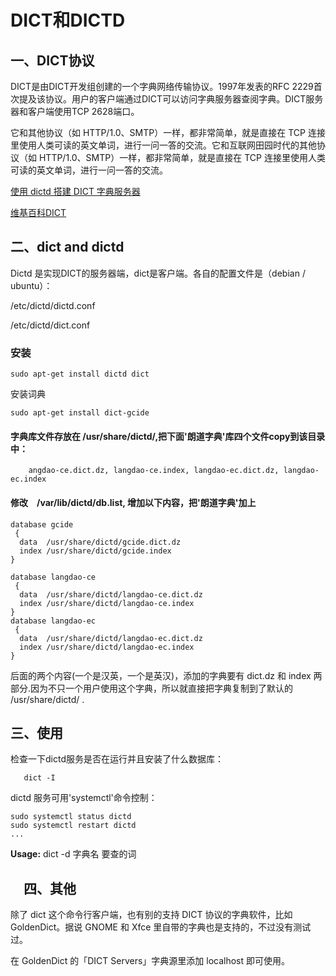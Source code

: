 
#  DICT和DICTD

## 一、DICT协议

DICT是由DICT开发组创建的一个字典网络传输协议。1997年发表的RFC 2229首次提及该协议。用户的客户端通过DICT可以访问字典服务器查阅字典。DICT服务器和客户端使用TCP 2628端口。 

它和其他协议（如 HTTP/1.0、SMTP）一样，都非常简单，就是直接在 TCP 连接里使用人类可读的英文单词，进行一问一答的交流。它和互联网田园时代的其他协议（如 HTTP/1.0、SMTP）一样，都非常简单，就是直接在 TCP 连接里使用人类可读的英文单词，进行一问一答的交流。

[使用 dictd 搭建 DICT 字典服务器](https://wzyboy.im/post/1237.html)

[维基百科DICT](https://zh.wikipedia.org/zh-cn/DICT)

## 二、dict and dictd

Dictd 是实现DICT的服务器端，dict是客户端。各自的配置文件是（debian / ubuntu）：

/etc/dictd/dictd.conf

/etc/dictd/dict.conf

### 安装

    sudo apt-get install dictd dict

安装词典

    sudo apt-get install dict-gcide
    
#### 字典库文件存放在 /usr/share/dictd/,把下面'朗道字典'库四个文件copy到该目录中：

        angdao-ce.dict.dz, langdao-ce.index, langdao-ec.dict.dz, langdao-ec.index
        
#### 修改　/var/lib/dictd/db.list, 增加以下内容，把'朗道字典'加上
```
database gcide
 {
  data  /usr/share/dictd/gcide.dict.dz
  index /usr/share/dictd/gcide.index
}

database langdao-ce
 {
  data  /usr/share/dictd/langdao-ce.dict.dz
  index /usr/share/dictd/langdao-ce.index
}
database langdao-ec 
 {
  data  /usr/share/dictd/langdao-ec.dict.dz
  index /usr/share/dictd/langdao-ec.index
}

```
后面的两个内容(一个是汉英，一个是英汉)，添加的字典要有 dict.dz 和 index 两部分.因为不只一个用户使用这个字典，所以就直接把字典复制到了默认的 /usr/share/dictd/ .

##  三、使用

检查一下dictd服务是否在运行并且安装了什么数据库：

       dict -I

dictd 服务可用'systemctl'命令控制：
```
sudo systemctl status dictd
sudo systemctl restart dictd
...
```
**Usage:**
        dict -d 字典名   要查的词
        
## 　四、其他

除了 dict 这个命令行客户端，也有别的支持 DICT 协议的字典软件，比如 GoldenDict。据说 GNOME 和 Xfce 里自带的字典也是支持的，不过没有测试过。

在 GoldenDict 的「DICT Servers」字典源里添加 localhost 即可使用。
